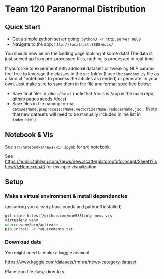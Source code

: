 # Team 120 Paranormal Distribution

## Quick Start
- Get a simple python server going: `python3 -m http.server 8888`
- Navigate to the app: `http://localhost:8888/docs/`

You should now be on the landing page looking at some data!
The data is just served up from pre-processed files, nothing is processed in real-time.

If you'd like to experiment with addional datasets or tweaking NLP params, feel free to leverage the classes in the `src` folder (I use the `sandbox.py` file as a kind of "notebook" to process the articles as needed) or generate on your own.  Just make sure to save them in the file and format specified below:
- Save final files in `/docs/data/` (note that /docs is /app in the main repo, github pages needs /docs)
- Save files in the naming format `datasetName.preprocessorName.vectorizerName.reducerName.json`.  (Note that new datasets will need to be manually included in the list in `index.html`)

## Notebook & Vis

See `src/notebooks/news-vis.ipynb` for src notebook.

See https://public.tableau.com/views/newsscatterplotproofofconcept/Sheet1?:showVizHome=no#3 for example visualization.

## Setup

### Make a virtual environment & install dependencies

(assuming you already have conda and python3 installed)
```bash
git clone https://github.com/mae5357/nlp-news-vis
virtualenv venv
source venv/bin/activate
pip install -r requirements.txt
```

### Download data

You might need to make a kaggle account. 

https://www.kaggle.com/datasets/rmisra/news-category-dataset

Place json file `data/` directory.
